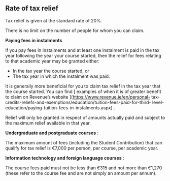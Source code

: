 ##  Rate of tax relief

Tax relief is given at the standard rate of 20%.

There is no limit on the number of people for whom you can claim.

**Paying fees in instalments**

If you pay fees in instalments and at least one instalment is paid in the tax
year following the year your course started, then the relief for fees relating
to that academic year may be granted either:

  * In the tax year the course started, or 
  * The tax year in which the instalment was paid. 

It is generally more beneficial for you to claim tax relief in the tax year
that the course started. You can find [ examples of when it is of greater
benefit to claim on Revenue’s website ](https://www.revenue.ie/en/personal-
tax-credits-reliefs-and-exemptions/education/tuition-fees-paid-for-third-
level-education/paying-tuition-fees-in-instalments.aspx) .

Relief will only be granted in respect of amounts actually paid and subject to
the maximum relief available in that year.

**Undergraduate and postgraduate courses** :

The maximum amount of fees (including the Student Contribution) that can
qualify for tax relief is €7,000 per person, per course, per academic year.

**Information technology and foreign language courses** :

The course fees paid must not be less than €315 and not more than €1,270
(these refer to the course fee and are not simply an amount per annum).
